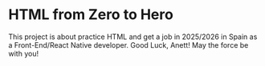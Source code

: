 # HTML from Zero to Hero 

This project is about practice HTML and get a job in 2025/2026 in Spain as a Front-End/React Native developer. 
Good Luck, Anett! May the force be with you!

